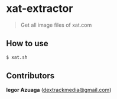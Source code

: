 # xat-extractor
> Get all image files of xat.com

## How to use
```sh
$ xat.sh
```

## Contributors
**Iegor Azuaga** (<dextrackmedia@gmail.com>)
